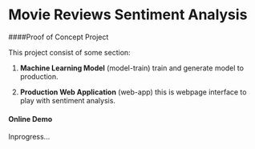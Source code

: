 # Movie Reviews Sentiment Analysis
####Proof of Concept Project

This project consist of some section:

1. **Machine Learning Model** (model-train)
train and generate model to production.


2. **Production Web Application** (web-app)
this is webpage interface to play with sentiment analysis.

#### Online Demo
Inprogress...
